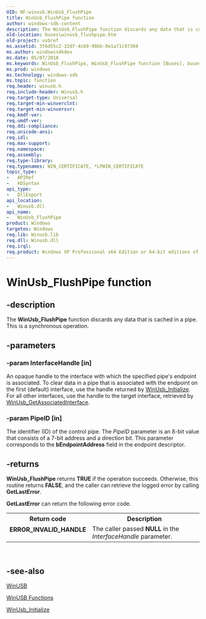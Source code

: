 ```yaml
---
UID: NF:winusb.WinUsb_FlushPipe
title: WinUsb_FlushPipe function
author: windows-sdk-content
description: The WinUsb_FlushPipe function discards any data that is cached in a pipe. This is a synchronous operation.
old-location: buses\winusb_flushpipe.htm
old-project: usbref
ms.assetid: 3f6d55c2-32df-4cb9-99bb-0e1a71c97394
ms.author: windowssdkdev
ms.date: 05/07/2018
ms.keywords: WinUsb_FlushPipe, WinUsb_FlushPipe function [Buses], buses.winusb_flushpipe, winusb/WinUsb_FlushPipe, winusbfunc_44ebf8ef-770d-4102-8a2d-b0d996f36e41.xml
ms.prod: windows
ms.technology: windows-sdk
ms.topic: function
req.header: winusb.h
req.include-header: Winusb.h
req.target-type: Universal
req.target-min-winverclnt: 
req.target-min-winversvr: 
req.kmdf-ver: 
req.umdf-ver: 
req.ddi-compliance: 
req.unicode-ansi: 
req.idl: 
req.max-support: 
req.namespace: 
req.assembly: 
req.type-library: 
req.typenames: WIN_CERTIFICATE, *LPWIN_CERTIFICATE
topic_type:
-	APIRef
-	kbSyntax
api_type:
-	DllExport
api_location:
-	Winusb.dll
api_name:
-	WinUsb_FlushPipe
product: Windows
targetos: Windows
req.lib: Winusb.lib
req.dll: Winusb.dll
req.irql: 
req.product: Windows XP Professional x64 Edition or 64-bit editions of     Windows Server 2003
---
```


# WinUsb_FlushPipe function


## -description


The <b>WinUsb_FlushPipe</b> function discards any data that is cached in a pipe. This is a synchronous operation.


## -parameters




### -param InterfaceHandle [in]

An opaque handle to the interface with which the specified pipe's endpoint is associated. To clear data in a pipe that is associated with the endpoint on the first (default) interface, use the handle returned by <a href="https://msdn.microsoft.com/library/windows/hardware/ff540277">WinUsb_Initialize</a>. For all other interfaces, use the handle to the target interface, retrieved by <a href="https://msdn.microsoft.com/library/windows/hardware/ff540245">WinUsb_GetAssociatedInterface</a>.


### -param PipeID [in]

The identifier (ID) of the control pipe. The <i>PipeID</i> parameter is an 8-bit value that consists of a 7-bit address and a direction bit. This parameter corresponds to the <b>bEndpointAddress</b> field in the endpoint descriptor.


## -returns



<b>WinUsb_FlushPipe</b> returns <b>TRUE</b> if the operation succeeds. Otherwise, this routine returns <b>FALSE</b>, and the caller can retrieve the logged error by calling <b>GetLastError</b>.


<b>GetLastError</b>    can return the following error code.



<table>
<tr>
<th>Return code</th>
<th>Description</th>
</tr>
<tr>
<td width="40%">
<dl>
<dt><b>ERROR_INVALID_HANDLE</b></dt>
</dl>
</td>
<td width="60%">
The caller passed <b>NULL</b> in the  <i>InterfaceHandle</i> parameter.

</td>
</tr>
</table>
 




## -see-also




<a href="https://msdn.microsoft.com/8234d0b4-2c73-45fa-a8bf-566c64cc2858">WinUSB</a>



<a href="https://docs.microsoft.com/en-us/windows/iot-core/learn-about-hardware/hardwarecompatlist">WinUSB Functions</a>



<a href="https://msdn.microsoft.com/library/windows/hardware/ff540277">WinUsb_Initialize</a>
 

 

